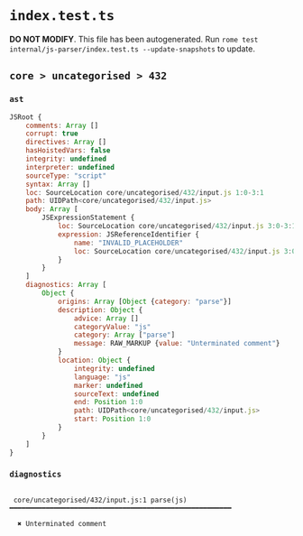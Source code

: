 # `index.test.ts`

**DO NOT MODIFY**. This file has been autogenerated. Run `rome test internal/js-parser/index.test.ts --update-snapshots` to update.

## `core > uncategorised > 432`

### `ast`

```javascript
JSRoot {
	comments: Array []
	corrupt: true
	directives: Array []
	hasHoistedVars: false
	integrity: undefined
	interpreter: undefined
	sourceType: "script"
	syntax: Array []
	loc: SourceLocation core/uncategorised/432/input.js 1:0-3:1
	path: UIDPath<core/uncategorised/432/input.js>
	body: Array [
		JSExpressionStatement {
			loc: SourceLocation core/uncategorised/432/input.js 3:0-3:1
			expression: JSReferenceIdentifier {
				name: "INVALID_PLACEHOLDER"
				loc: SourceLocation core/uncategorised/432/input.js 3:0-3:1
			}
		}
	]
	diagnostics: Array [
		Object {
			origins: Array [Object {category: "parse"}]
			description: Object {
				advice: Array []
				categoryValue: "js"
				category: Array ["parse"]
				message: RAW_MARKUP {value: "Unterminated comment"}
			}
			location: Object {
				integrity: undefined
				language: "js"
				marker: undefined
				sourceText: undefined
				end: Position 1:0
				path: UIDPath<core/uncategorised/432/input.js>
				start: Position 1:0
			}
		}
	]
}
```

### `diagnostics`

```

 core/uncategorised/432/input.js:1 parse(js) ━━━━━━━━━━━━━━━━━━━━━━━━━━━━━━━━━━━━━━━━━━━━━━━━━━━━━━━

  ✖ Unterminated comment


```

